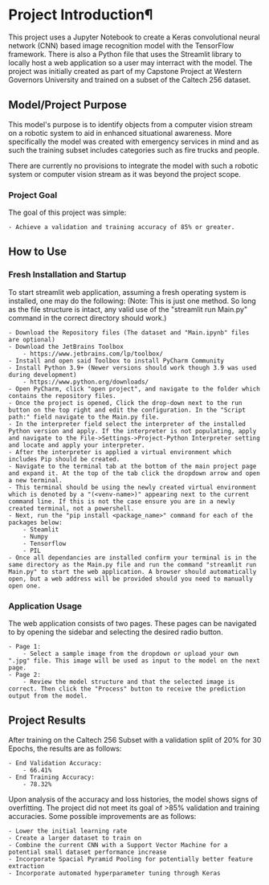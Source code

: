 # Project Introduction¶

This project uses a Jupyter Notebook to create a Keras convolutional neural network (CNN) based image recognition model with the TensorFlow framework. There is also a Python file that uses the Streamlit library to locally host a web application so a user may interract with the model. The project was initially created as part of my Capstone Project at Western Governors University and trained on a subset of the Caltech 256 dataset.
## Model/Project Purpose

This model's purpose is to identify objects from a computer vision stream on a robotic system to aid in enhanced situational awareness. More specifically the model was created with emergency services in mind and as such the training subset includes categories such as fire trucks and people.

There are currently no provisions to integrate the model with such a robotic system or computer vision stream as it was beyond the project scope.
### Project Goal

The goal of this project was simple:

    - Achieve a validation and training accuracy of 85% or greater.
## How to Use

### Fresh Installation and Startup

To start streamlit web application, assuming a fresh operating system is installed, one may do the following: (Note: This is just one method. So long as the file structure is intact, any valid use of the "streamlit run Main.py" command in the correct directory should work.)

    - Download the Repository files (The dataset and "Main.ipynb" files are optional)
    - Download the JetBrains Toolbox
        - https://www.jetbrains.com/lp/toolbox/
    - Install and open said Toolbox to install PyCharm Community
    - Install Python 3.9+ (Newer versions should work though 3.9 was used during development)
        - https://www.python.org/downloads/
    - Open PyCharm, click "open project", and navigate to the folder which contains the repository files.
    - Once the project is opened, Click the drop-down next to the run button on the top right and edit the configuration. In the "Script path:" field navigate to the Main.py file.
    - In the interpreter field select the interpreter of the installed Python version and apply. If the interpreter is not populating, apply and navigate to the File->Settings->Project-Python Interpreter setting and locate and apply your interpreter.
    - After the interpreter is applied a virtual environment which includes Pip should be created.
    - Navigate to the terminal tab at the bottom of the main project page and expand it. At the top of the tab click the dropdown arrow and open a new terminal.
    - This terminal should be using the newly created virtual environment which is denoted by a "(<venv-name>)" appearing next to the current command line. If this is not the case ensure you are in a newly created terminal, not a powershell.
    - Next, run the "pip install <package_name>" command for each of the packages below:
        - Steamlit
        - Numpy
        - Tensorflow
        - PIL
    - Once all dependancies are installed confirm your terminal is in the same directory as the Main.py file and run the command "streamlit run Main.py" to start the web application. A browser should automatically open, but a web address will be provided should you need to manually open one.
### Application Usage

The web application consists of two pages. These pages can be navigated to by opening the sidebar and selecting the desired radio button.

    - Page 1:
        - Select a sample image from the dropdown or upload your own ".jpg" file. This image will be used as input to the model on the next page.
    - Page 2:
        - Review the model structure and that the selected image is correct. Then click the "Process" button to receive the prediction output from the model.
## Project Results

After training on the Caltech 256 Subset with a validation split of 20% for 30 Epochs, the results are as follows:

    - End Validation Accuracy:
        - 66.41%
    - End Training Accuracy:
        - 78.32%

Upon analysis of the accuracy and loss histories, the model shows signs of overfitting. The project did not meet its goal of >85% validation and training accuracies. Some possible improvements are as follows:

    - Lower the initial learning rate
    - Create a larger dataset to train on
    - Combine the current CNN with a Support Vector Machine for a potential small dataset performance increase
    - Incorporate Spacial Pyramid Pooling for potentially better feature extraction
    - Incorporate automated hyperparameter tuning through Keras
